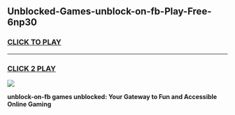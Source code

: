 
## Unblocked-Games-unblock-on-fb-Play-Free-6np30
<h3>
<a href="https://premium76.site?title=unblock-on-fb&ref=23A">CLICK TO PLAY</a></h3>
<hr>

<h3>
<a href="https://premium76.site?title=unblock-on-fb&ref=23A">CLICK 2 PLAY</a>
  
</h3>

<a href="https://premium76.site?title=unblock-on-fb&ref=23A"><img src="https://clearcache.store/games.png"></a>


**unblock-on-fb games unblocked: Your Gateway to Fun and Accessible Online Gaming**
